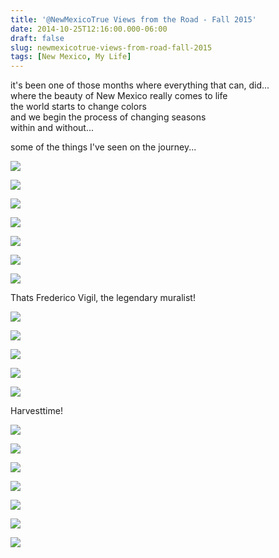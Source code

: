 ```yaml
---
title: '@NewMexicoTrue Views from the Road - Fall 2015'
date: 2014-10-25T12:16:00.000-06:00
draft: false
slug: newmexicotrue-views-from-road-fall-2015
tags: [New Mexico, My Life]
---
```


it's been one of those months where everything that can, did...  
where the beauty of New Mexico really comes to life  
the world starts to change colors  
and we begin the process of changing seasons  
within and without...  
  
some of the things I've seen on the journey...  
  

![](/images/blog/legacy/DSC06091%2B(Medium).JPG)

  

![](/images/blog/legacy/DSC06097%2B(Medium).JPG)

  

![](/images/blog/legacy/DSC06228a%2B(Medium).jpg)

  

![](/images/blog/legacy/DSC06301%2B(Medium).JPG)

  

![](/images/blog/legacy/DSC06325%2B(Medium).JPG)

  

![](/images/blog/legacy/DSC06326%2B(Medium).JPG)

  

![](/images/blog/legacy/DSC06331%2B(Medium).JPG)

Thats Frederico Vigil, the legendary muralist!

  

![](/images/blog/legacy/DSC06336%2B(Medium).JPG)

  

![](/images/blog/legacy/DSC06337%2B(Medium).JPG)

  

![](/images/blog/legacy/DSC06339%2B(Medium).JPG)

  

![](/images/blog/legacy/DSC06340%2B(Medium).JPG)

  

![](/images/blog/legacy/DSC06341%2B(Medium).JPG)

Harvesttime!

  

![](/images/blog/legacy/DSC06343%2B(Medium).JPG)

  

![](/images/blog/legacy/DSC06346%2B(Medium).JPG)

  

![](/images/blog/legacy/DSC06487%2B(Medium).JPG)

  

![](/images/blog/legacy/FourthofJuly%2BCanyon%2B(1)%2B(Medium).JPG)

  

![](/images/blog/legacy/FourthofJuly%2BCanyon%2B(35)%2B(Medium).JPG)

  

![](/images/blog/legacy/FourthofJuly%2BCanyon%2B(38)%2B(Medium).JPG)

  

![](/images/blog/legacy/FourthofJuly%2BCanyon%2B(42)%2B(Medium).JPG)